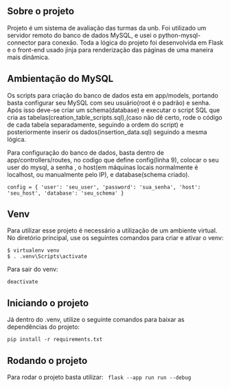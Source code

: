 ## Sobre o projeto

Projeto é um sistema de avaliação das turmas da unb. Foi utilizado um servidor remoto  do banco de dados MySQL, e usei o python-mysql-connector para 
conexão. Toda a lógica do projeto foi desenvolvida em Flask e o front-end usado jinja para renderização
das páginas de uma maneira mais dinâmica.

## Ambientação do MySQL

Os scripts para criação do banco de dados esta em app/models, portando basta configurar seu MySQL com seu usuário(root é o padrão) e senha.
Após isso deve-se criar um schema(database) e executar o script SQL que cria as tabelas(creation_table_scripts.sql),(caso não dê certo, rode o código de cada tabela separadamente, seguindo a ordem do script)
e posteriormente inserir os dados(insertion_data.sql) seguindo a mesma lógica.

Para configuração do banco de dados, basta dentro de app/controllers/routes, no codigo que define config(linha 9), colocar 
o seu user do mysql, a senha , o host(em máquinas locais normalmente é localhost, ou manualmente pelo IP), e database(schema criado).

`config = {
    'user': 'seu_user',
    'password': 'sua_senha',
    'host': 'seu_host',
    'database': 'seu_schema'
}`


## Venv

Para utilizar esse projeto é necessário a utilização de um ambiente virtual.
No diretório principal, use os seguintes comandos para criar e ativar o venv:

```
$ virtualenv venv
$ . .venv\Scripts\activate
```

Para sair do venv:

`deactivate`

## Iniciando o projeto

Já dentro do .venv, utilize o seguinte comandos para baixar as dependências do projeto:

`pip install -r requirements.txt`

## Rodando o projeto

Para rodar o projeto basta utilizar:
`  flask --app run run --debug
 `


